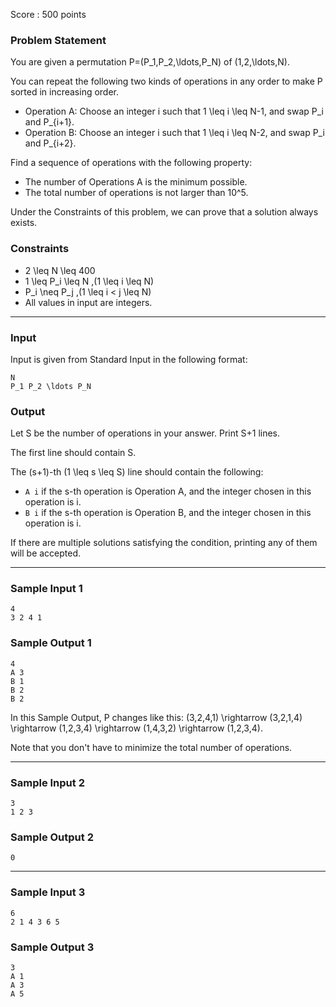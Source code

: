 Score : 500 points

### Problem Statement

You are given a permutation P=(P\_1,P\_2,\ldots,P\_N) of (1,2,\ldots,N).

You can repeat the following two kinds of operations in any order to make P sorted in increasing order.

* Operation A: Choose an integer i such that 1 \leq i \leq N-1, and swap P\_i and P\_{i+1}.
* Operation B: Choose an integer i such that 1 \leq i \leq N-2, and swap P\_i and P\_{i+2}.

Find a sequence of operations with the following property:

* The number of Operations A is the minimum possible.
* The total number of operations is not larger than 10^5.

Under the Constraints of this problem, we can prove that a solution always exists.

### Constraints

* 2 \leq N \leq 400
* 1 \leq P\_i \leq N \,(1 \leq i \leq N)
* P\_i \neq P\_j \,(1 \leq i < j \leq N)
* All values in input are integers.

---

### Input

Input is given from Standard Input in the following format:

```
N
P_1 P_2 \ldots P_N
```

### Output

Let S be the number of operations in your answer.
Print S+1 lines.

The first line should contain S.

The (s+1)-th (1 \leq s \leq S) line should contain the following:

* `A i` if the s-th operation is Operation A, and the integer chosen in this operation is i.
* `B i` if the s-th operation is Operation B, and the integer chosen in this operation is i.

If there are multiple solutions satisfying the condition, printing any of them will be accepted.

---

### Sample Input 1

```
4
3 2 4 1
```

### Sample Output 1

```
4
A 3
B 1
B 2
B 2
```

In this Sample Output, P changes like this: (3,2,4,1) \rightarrow (3,2,1,4) \rightarrow (1,2,3,4) \rightarrow (1,4,3,2) \rightarrow (1,2,3,4).

Note that you don't have to minimize the total number of operations.

---

### Sample Input 2

```
3
1 2 3
```

### Sample Output 2

```
0
```

---

### Sample Input 3

```
6
2 1 4 3 6 5
```

### Sample Output 3

```
3
A 1
A 3
A 5
```